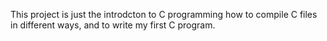 This project is just the introdcton to C programming how to compile C files in different ways, and to write my first C program.
